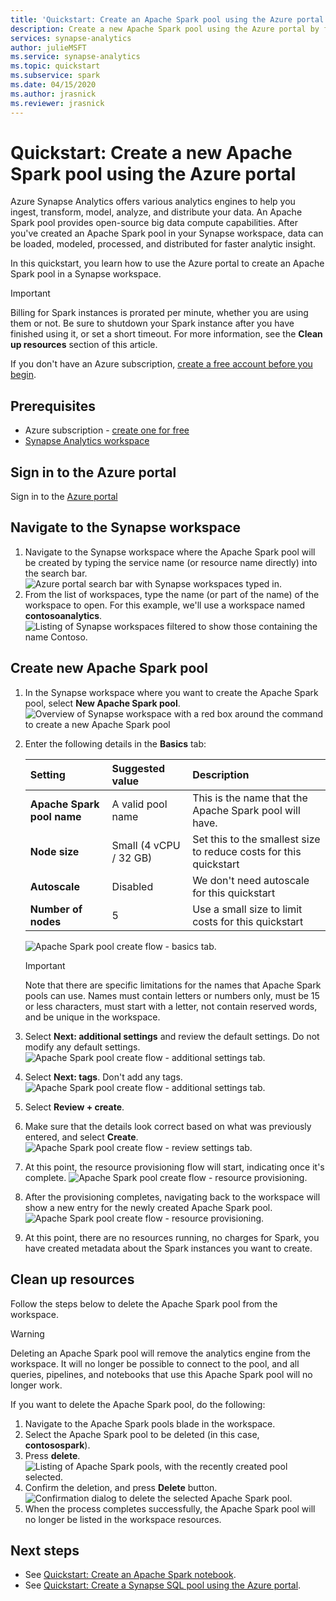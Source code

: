 ```yaml
---
title: 'Quickstart: Create an Apache Spark pool using the Azure portal'
description: Create a new Apache Spark pool using the Azure portal by following the steps in this guide. 
services: synapse-analytics 
author: julieMSFT 
ms.service: synapse-analytics 
ms.topic: quickstart 
ms.subservice: spark
ms.date: 04/15/2020 
ms.author: jrasnick 
ms.reviewer: jrasnick 
---
```


# Quickstart: Create a new Apache Spark pool using the Azure portal

Azure Synapse Analytics offers various analytics engines to help you ingest, transform, model, analyze, and distribute your data. An Apache Spark pool provides open-source big data compute capabilities. After you've created an Apache Spark pool in your Synapse workspace, data can be loaded, modeled, processed, and distributed for faster analytic insight.

In this quickstart, you learn how to use the Azure portal to create an Apache Spark pool in a Synapse workspace.

> [!IMPORTANT]
> Billing for Spark instances is prorated per minute, whether you are using them or not. Be sure to shutdown your Spark instance after you have finished using it, or set a short timeout. For more information, see the **Clean up resources** section of this article.

If you don't have an Azure subscription, [create a free account before you begin](https://azure.microsoft.com/free/).

## Prerequisites

- Azure subscription - [create one for free](https://azure.microsoft.com/free/)
- [Synapse Analytics workspace](quickstart-create-workspace.md)

## Sign in to the Azure portal

Sign in to the [Azure portal](https://portal.azure.com/)

## Navigate to the Synapse workspace 
1. Navigate to the Synapse workspace where the Apache Spark pool will be created by typing the service name (or resource name directly) into the search bar.
![Azure portal search bar with Synapse workspaces typed in.](media/quickstart-create-sql-pool/create-sql-pool-00a.png)
1. From the list of workspaces, type the name (or part of the name) of the workspace to open. For this example, we'll use a workspace named **contosoanalytics**.
![Listing of Synapse workspaces filtered to show those containing the name Contoso.](media/quickstart-create-sql-pool/create-sql-pool-00b.png)


## Create new Apache Spark pool

1. In the Synapse workspace where you want to create the Apache Spark pool, select **New Apache Spark pool**.
    ![Overview of Synapse workspace with a red box around the command to create a new Apache Spark pool](media/quickstart-create-apache-spark-pool/create-spark-pool-portal-01.png)
2. Enter the following details in the **Basics** tab:

    |Setting | Suggested value | Description |
    | :------ | :-------------- | :---------- |
    | **Apache Spark pool name** | A valid pool name | This is the name that the Apache Spark pool will have. |
    | **Node size** | Small (4 vCPU / 32 GB) | Set this to the smallest size to reduce costs for this quickstart |
    | **Autoscale** | Disabled | We don't need autoscale for this quickstart |
    | **Number of nodes** | 5 | Use a small size to limit costs for this quickstart |


    ![Apache Spark pool create flow - basics tab.](media/quickstart-create-apache-spark-pool/create-spark-pool-portal-02.png)
    > [!IMPORTANT]
    > Note that there are specific limitations for the names that Apache Spark pools can use. Names must contain letters or numbers only, must be 15 or less characters, must start with a letter, not contain reserved words, and be unique in the workspace.

3. Select **Next: additional settings** and review the default settings. Do not modify any default settings.
    ![Apache Spark pool create flow - additional settings tab.](media/quickstart-create-apache-spark-pool/create-spark-pool-portal-03.png)

4. Select **Next: tags**. Don't add any tags.
    ![Apache Spark pool create flow - additional settings tab.](media/quickstart-create-apache-spark-pool/create-spark-pool-03-tags.png)

5. Select **Review + create**.

6. Make sure that the details look correct based on what was previously entered, and select **Create**.
    ![Apache Spark pool create flow - review settings tab.](media/quickstart-create-apache-spark-pool/create-spark-pool-portal-05.png)

7. At this point, the resource provisioning flow will start, indicating once it's complete.
    ![Apache Spark pool create flow - resource provisioning.](media/quickstart-create-apache-spark-pool/create-spark-pool-portal-06.png)

8. After the provisioning completes, navigating back to the workspace will show a new entry for the newly created Apache Spark pool.
    ![Apache Spark pool create flow - resource provisioning.](media/quickstart-create-apache-spark-pool/create-spark-pool-portal-07.png)

9. At this point, there are no resources running, no charges for Spark, you have created metadata about the Spark instances you want to create.

## Clean up resources

Follow the steps below to delete the Apache Spark pool from the workspace.
> [!WARNING]
> Deleting an Apache Spark pool will remove the analytics engine from the workspace. It will no longer be possible to connect to the pool, and all queries, pipelines, and notebooks that use this Apache Spark pool will no longer work.

If you want to delete the Apache Spark pool, do the following:

1. Navigate to the Apache Spark pools blade in the workspace.
2. Select the Apache Spark pool to be deleted (in this case, **contosospark**).
3. Press **delete**.
 ![Listing of Apache Spark pools, with the recently created pool selected.](media/quickstart-create-apache-spark-pool/create-spark-pool-portal-08.png)
4. Confirm the deletion, and press **Delete** button.
 ![Confirmation dialog to delete the selected Apache Spark pool.](media/quickstart-create-apache-spark-pool/create-spark-pool-portal-10.png)
5. When the process completes successfully, the Apache Spark pool will no longer be listed in the workspace resources.

## Next steps

- See [Quickstart: Create an Apache Spark notebook](quickstart-apache-spark-notebook.md).
- See [Quickstart: Create a Synapse SQL pool using the Azure portal](quickstart-create-sql-pool-portal.md).
